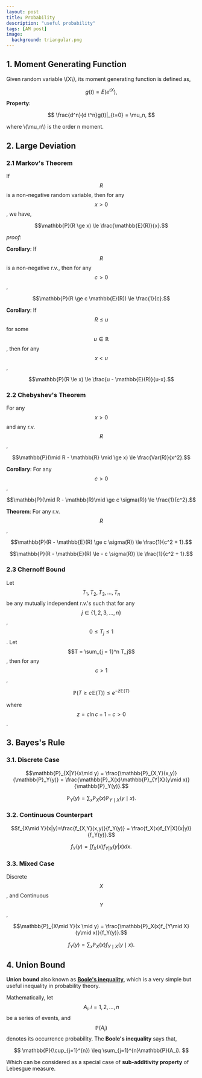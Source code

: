```yaml
---
layout: post
title: Probability
description: "useful probability"
tags: [AM post]
image:
  background: triangular.png
---
```



## 1. Moment Generating Function

Given random variable \\(X\\), its moment generating function is defined as,

$$
g(t) = E(e^{tX}),
$$

**Property**: 

$$
\frac{d^n}{d t^n}g(t)|_{t=0} = \mu_n,
$$

where \\(\mu_n\\) is the order n moment.


## 2. Large Deviation

### 2.1 Markov's Theorem
If $$R$$ is a non-negative random variable, then for any $$x >0 $$, we have,

$$\mathbb{P}(R \ge x) \le \frac{\mathbb{E}(R)}{x}.$$

_proof_: 


**Corollary**: If $$R$$ is a non-negative r.v., then for any $$c > 0$$,

$$\mathbb{P}(R \ge c \mathbb{E}(R)) \le \frac{1}{c}.$$


**Corollary**: If $$R \le u$$ for some $$u \in \mathbb{R}$$, then for any $$x < u$$,

$$\mathbb{P}(R \le x) \le \frac{u - \mathbb{E}(R)}{u-x}.$$

### 2.2 Chebyshev's Theorem
For any $$x > 0$$ and any r.v. $$R$$,

$$\mathbb{P}(\mid R - \mathbb{R} \mid \ge x) \le \frac{Var(R)}{x^2}.$$

**Corollary**: For any $$c > 0$$,

$$\mathbb{P}(\mid R - \mathbb{R}\mid \ge c \sigma(R)) \le \frac{1}{c^2}.$$

**Theorem**: For any r.v. $$R$$,

$$\mathbb{P}(R - \mathbb{E}(R) \ge c \sigma(R)) \le \frac{1}{c^2 + 1}.$$

$$\mathbb{P}(R - \mathbb{E}(R) \le - c \sigma(R)) \le \frac{1}{c^2 + 1}.$$

### 2.3 Chernoff Bound
Let $$T_1, T_2, T_3, ..., T_n$$ be any mutually independent r.v.'s such that for any $$j \in \{1,2,3,...,n\}$$, $$0 \le T_j \le 1$$. Let $$T = \sum_{j = 1}^n T_j$$, then for any $$c > 1$$,

$$\mathbb{P}(T \ge c \mathbb{E}(T)) \le e^{-z\mathbb{E}(T)}$$

where $$z = c \ln c + 1 - c > 0$$.


## 3. Bayes's Rule

### 3.1. Discrete Case

$$\mathbb{P}_{X|Y}(x\mid y) = \frac{\mathbb{P}_{X,Y}(x,y)}{\mathbb{P}_Y(y)} = \frac{\mathbb{P}_X(x)\mathbb{P}_{Y|X}(y\mid x)}{\mathbb{P}_Y(y)}.$$

$$ \mathbb{P}_Y(y) = \sum_{x}\mathbb{P}_X(x)\mathbb{P}_{Y\mid X}(y \mid x).$$

### 3.2. Continuous Counterpart

$$f_{X\mid Y}(x|y)=\frac{f_{X,Y}(x,y)}{f_Y(y)} = \frac{f_X(x)f_{Y|X}(x|y)}{f_Y(y)}.$$

$$f_Y(y) = \int f_X(x)f_{Y|X}(y|x) dx.$$

### 3.3. Mixed Case 
Discrete $$X$$, and Continuous $$Y$$,

$$\mathbb{P}_{X\mid Y}(x \mid y) = \frac{\mathbb{P}_X(x)f_{Y\mid X}(y\mid x)}{f_Y(y)}.$$

$$f_Y(y) = \sum_{x} \mathbb{P}_{X}(x) f_{Y\mid X}(y\mid x).$$

## 4. Union Bound

**Union bound** also known as [**Boole's inequality**](https://en.wikipedia.org/wiki/Boole%27s_inequality), which is a very simple but useful inequality in probability theory. 

Mathematically, let $$A_i,i=1,2,...,n$$ be a series of events, and $$\mathbb{P}(A_i)$$ denotes its occurrence probability. The **Boole's inequality** says that,

$$
\mathbb{P}(\cup_{j=1}^{n}) \leq \sum_{j=1}^{n}\mathbb{P}(A_i).
$$

Which can be considered as a special case of **sub-additivity property** of Lebesgue measure. 



  


